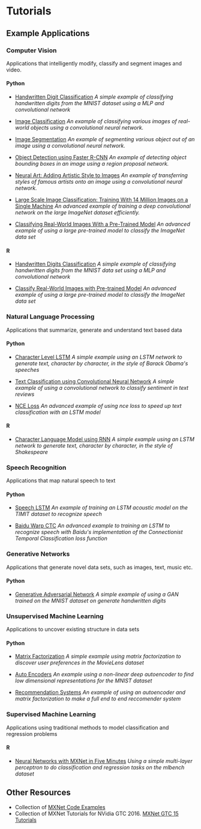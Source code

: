 # Tutorials

## Example Applications

### Computer Vision

Applications that intelligently modify, classify and segment images and video.

#### Python

- [Handwritten Digit Classification](http://mxnet.io/tutorials/python/mnist.html)
*A simple example of classifying handwritten digits from the MNIST dataset using a MLP and convolutional network*

- [Image Classification](http://mxnet.io/tutorials/computer_vision/image_classification.html) 
*An example of classifying various images of real-world objects using a convolutional neural network.*

- [Image Segmentation](http://mxnet.io/tutorials/computer_vision/segmentation.html)
*An example of segmenting various object out of an image using a convolutional neural network.*

- [Object Detection using Faster R-CNN](http://mxnet.io/tutorials/computer_vision/detection.html)
*An example of detecting object bounding boxes in an image using a region proposal network.*

- [Neural Art: Adding Artistic Style to Images](http://mxnet.io/tutorials/computer_vision/neural_art.html)
*An example of transferring styles of famous artists onto an image using a convolutional neural network.*

- [Large Scale Image Classification: Training With 14 Million Images on a Single Machine](http://mxnet.io/tutorials/computer_vision/imagenet_full.html)
*An advanced example of training a deep convolutional network on the large ImageNet dataset efficiently.*

- [Classifying Real-World Images With a Pre-Trained Model](http://mxnet.io/tutorials/python/predict_imagenet.html)
*An advanced example of using a large pre-trained model to classify the ImageNet data set*

#### R

- [Handwritten Digits Classification](http://mxnet.io/tutorials/r/mnistCompetition.html)
*A simple example of classifying handwritten digits from the MNIST data set using a MLP and convolutional network*

- [Classify Real-World Images with Pre-trained Model](http://mxnet.io/tutorials/r/classifyRealImageWithPretrainedModel.html)
*An advanced example of using a large pre-trained model to classify the ImageNet data set*

### Natural Language Processing

Applications that summarize, generate and understand text based data

#### Python

- [Character Level LSTM](http://mxnet.io/tutorials/python/char_lstm.html)
*A simple example using an LSTM network to generate text, character by character, in the style of Barack Obama's speeches*

- [Text Classification using Convolutional Neural Network](http://mxnet.io/tutorials/nlp/cnn.html)
*A simple example of using a convolutional network to classify sentiment in text reviews*

- [NCE Loss](http://mxnet.io/tutorials/nlp/nce_loss.html)
*An advanced example of using nce loss to speed up text classification with an LSTM model*

#### R

- [Character Language Model using RNN](http://mxnet.io/tutorials/r/charRnnModel.html)
*A simple example using an LSTM network to generate text, character by character, in the style of Shakespeare*

### Speech Recognition

Applications that map natural speech to text

#### Python

- [Speech LSTM](http://mxnet.io/tutorials/speech_recognition/speech_lstm.html)
*An example of training an LSTM acoustic model on the TIMIT dataset to recognize speech*

- [Baidu Warp CTC](http://mxnet.io/tutorials/speech_recognition/baidu_warp_ctc.html)
*An advanced example to training an LSTM to recognize speech with Baidu's implementation of the Connectionist Temporal Classification loss function*

### Generative Networks

Applications that generate novel data sets, such as images, text, music etc.

#### Python

- [Generative Adversarial Network](http://mxnet.io/tutorials/unsupervised_learning/gan.html)
*A simple example of using a GAN trained on the MNIST dataset on generate handwritten digits*

### Unsupervised Machine Learning

Applications to uncover existing structure in data sets

#### Python

- [Matrix Factorization](http://mxnet.io/tutorials/python/matrix_factorization.html)
*A simple example using matrix factorization to discover user preferences in the MovieLens dataset*

- [Auto Encoders](http://mxnet.io/tutorials/unsupervised_learning/auto_encoders.html)
*An example using a non-linear deep autoencoder to find low dimensional representations for the MNIST dataset*

- [Recommendation Systems](http://mxnet.io/tutorials/general_ml/recommendation_systems.html)
*An example of using an autoencoder and matrix factorization to make a full end to end reccomender system*


### Supervised Machine Learning

Applications using traditional methods to model classification and regression problems 

#### R

- [Neural Networks with MXNet in Five Minutes](http://mxnet.io/tutorials/r/fiveMinutesNeuralNetwork.html)
*Using a simple multi-layer perceptron to do classification and regression tasks on the mlbench dataset*

## Other Resources
- Collection of [MXNet Code Examples](https://github.com/dmlc/mxnet/tree/master/example)
- Collection of MXNet Tutorials for NVidia GTC 2016. [MXNet GTC 15 Tutorials](https://github.com/dmlc/mxnet-gtc-tutorial)

